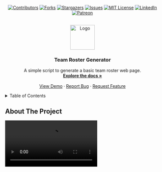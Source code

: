 <div id="top"></div>
<span align="center">

[![Contributors][contributors-shield]][contributors-url] [![Forks][forks-shield]][forks-url] [![Stargazers][stars-shield]][stars-url] [![Issues][issues-shield]][issues-url] [![MIT License][license-shield]][license-url]
[![LinkedIn][linkedin-shield]][linkedin-url] [![Patreon][patreon-shield]][patreon-url]

</span>
<!-- PROJECT LOGO -->
<br />
<div align="center">
<a href="https://github.com/Kurohyou/roster-sc">
<img src="images/logo.png" alt="Logo" width="80" height="80">
</a>
<h3 align="center">Team Roster Generator</h3>
<p align="center">
A simple script to generate a basic team roster web page.
<br/>
<a href="https://github.com/Kurohyou/roster-sc"><strong>Explore the docs »</strong></a>
<br/>
<br/>
<a href="https://github.com/Kurohyou/roster-sc">View Demo</a>
·
<a href="https://github.com/Kurohyou/roster-sc/issues">Report Bug</a>
·
<a href="https://github.com/Kurohyou/roster-sc/issues">Request Feature</a>
</p>
</div>
<!-- TABLE OF CONTENTS -->
<details>
<summary>Table of Contents</summary>
<ol>
<li>
<a href="#about-the-project">About The Project</a>
<ul>
<li><a href="#built-with">Built With</a></li>
</ul>
</li>
<li>
<a href="#getting-started">Getting Started</a>
<ul>
<li><a href="#prerequisites">Prerequisites</a></li>
<li><a href="#installation">Installation</a></li>
</ul>
</li>
<li><a href="#license">License</a></li>
<li><a href="#contact">Contact</a></li>
<li><a href="#acknowledgments">Acknowledgments</a></li>
</ol>
</details>
<!-- ABOUT THE PROJECT -->

## About The Project

<video src="assets/videos/demo.mp4" width=300/>

<p align="right">(<a href="#top">back to top</a>)</p>

### Built With
- JS
  - Node
  - Inquirer.js
  - {{ Mustache }}
- CSS
  - Bulma
- HTML
<p align="right">(<a href="#top">back to top</a>)</p>
<!-- GETTING STARTED -->

## Getting Started

### Prerequisites
- Node
- npm
### Installation
Download the package from the repository and use it in the directory it is in.
<p align="right">(<a href="#top">back to top</a>)</p>
<!-- LICENSE -->

## License
Distributed under the MIT License. See [LICENSE.txt](LICENSE.txt) for more information.
<p align="right">(<a href="#top">back to top</a>)</p>
<!-- CONTACT -->

## Contact
Scott Casey - [@Kurohyoustudios](https://twitter.com/Kurohyoustudios) - scaseydv@gmail.com

Project Link: [https://github.com/Kurohyou/roster-sc](https://github.com/Kurohyou/roster-sc)
<p align="right">(<a href="#top">back to top</a>)</p>
<!-- ACKNOWLEDGMENTS -->

## Acknowledgments
- UofU Full Stack Bootcamp

This readme template adapted from the [Best-README-Template](https://github.com/othneildrew/Best-README-Template/blob/master/BLANK_README.md) by [Othneil Drew](https://github.com/othneildrew).
<p align="right">(<a href="#top">back to top</a>)</p>
<!-- MARKDOWN LINKS & IMAGES -->
<!-- https://www.markdownguide.org/basic-syntax/#reference-style-links -->

[contributors-shield]: https://img.shields.io/github/contributors/Kurohyou/roster-sc.svg?style=flat
[contributors-url]: https://github.com/Kurohyou/roster-sc/graphs/contributors
[forks-shield]: https://img.shields.io/github/forks/Kurohyou/roster-sc.svg?style=flat
[forks-url]: https://github.com/Kurohyou/roster-sc/network/members
[stars-shield]: https://img.shields.io/github/stars/Kurohyou/roster-sc.svg?style=flat
[stars-url]: https://github.com/Kurohyou/roster-sc/stargazers
[issues-shield]: https://img.shields.io/github/issues/Kurohyou/roster-sc.svg?style=flat
[issues-url]: https://github.com/Kurohyou/roster-sc/issues
[license-shield]: https://img.shields.io/github/license/Kurohyou/roster-sc.svg?style=flat
[license-url]: https://github.com/Kurohyou/roster-sc/blob/master/LICENSE.txt
[linkedin-shield]: https://img.shields.io/badge/-LinkedIn-black.svg?style=flat&logo=linkedin&colorB=555
[linkedin-url]: https://linkedin.com/in/Kurohyou
[patreon-shield]: https://img.shields.io/endpoint.svg?url=https%3A%2F%2Fshieldsio-patreon.vercel.app%2Fapi%3Fusername%3Dkurohyoustudios%26type%3Dpatrons&style=flat
[patreon-url]: https://patreon.com/kurohyoustudios
[product-screenshot]: assets/videos/demo.mp4